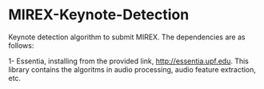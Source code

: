 # MIREX-Keynote-Detection

Keynote detection algorithm to submit MIREX.
The dependencies are as follows:

1- Essentia, installing from the provided link, http://essentia.upf.edu. This library contains the algoritms in audio processing, audio feature extraction, etc.
